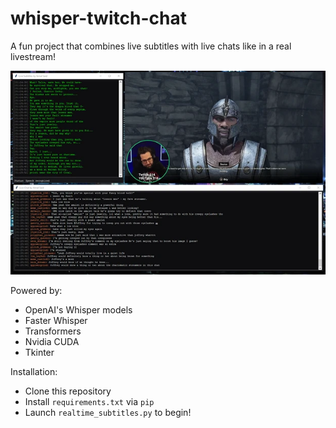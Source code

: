 # whisper-twitch-chat
A fun project that combines live subtitles with live chats like in a real livestream!

![Screenshot](assets/thumb.webp)

Powered by:
- OpenAI's Whisper models
- Faster Whisper
- Transformers
- Nvidia CUDA
- Tkinter

Installation:
- Clone this repository
- Install `requirements.txt` via `pip`
- Launch `realtime_subtitles.py` to begin!
